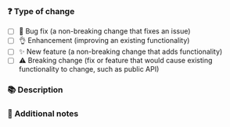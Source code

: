 ### ❓ Type of change

<!-- What types of changes does your code introduce? Put an `[x]` (without spaces) in all the boxes that apply. -->
<!-- You can check this after you're finished posting a PR. -->

- [ ] 🐞 Bug fix (a non-breaking change that fixes an issue)
- [ ] 👌 Enhancement (improving an existing functionality)
- [ ] ✨ New feature (a non-breaking change that adds functionality)
- [ ] ⚠️ Breaking change (fix or feature that would cause existing functionality to change, such as public API)

### 📚 Description

<!-- Describe your changes in detail. -->
<!-- Why is this change required? What problem does it solve? -->
<!-- If it resolves an open issue/task, please link to the issue/task here. For example "Resolves #1337". -->

### 📝 Additional notes

<!-- Extra notes for developers, reviewers or testers. References to external packages or notes. -->
